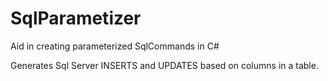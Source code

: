 # SqlParametizer
Aid in creating parameterized SqlCommands in C#

Generates Sql Server INSERTS and UPDATES based on columns in a table.

